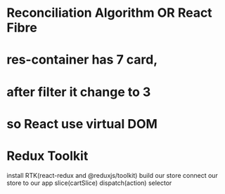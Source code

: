 # Reconciliation Algorithm  OR React Fibre

# res-container has 7 card,
# after filter it change to 3 

# so React use virtual DOM

# Redux Toolkit
 install RTK(react-redux and @reduxjs/toolkit)
 build our store
 connect our store to our app
 slice(cartSlice)
 dispatch(action)
 selector

